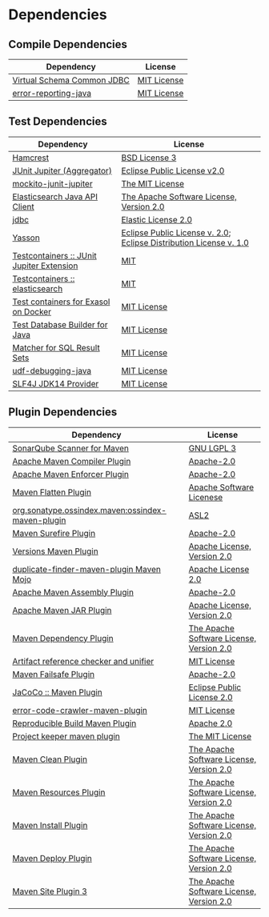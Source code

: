 <!-- @formatter:off -->
# Dependencies

## Compile Dependencies

| Dependency                      | License          |
| ------------------------------- | ---------------- |
| [Virtual Schema Common JDBC][0] | [MIT License][1] |
| [error-reporting-java][2]       | [MIT License][3] |

## Test Dependencies

| Dependency                                      | License                                                                        |
| ----------------------------------------------- | ------------------------------------------------------------------------------ |
| [Hamcrest][4]                                   | [BSD License 3][5]                                                             |
| [JUnit Jupiter (Aggregator)][6]                 | [Eclipse Public License v2.0][7]                                               |
| [mockito-junit-jupiter][8]                      | [The MIT License][9]                                                           |
| [Elasticsearch Java API Client][10]             | [The Apache Software License, Version 2.0][11]                                 |
| [jdbc][12]                                      | [Elastic License 2.0][13]                                                      |
| [Yasson][14]                                    | [Eclipse Public License v. 2.0][15]; [Eclipse Distribution License v. 1.0][16] |
| [Testcontainers :: JUnit Jupiter Extension][17] | [MIT][18]                                                                      |
| [Testcontainers :: elasticsearch][17]           | [MIT][18]                                                                      |
| [Test containers for Exasol on Docker][19]      | [MIT License][20]                                                              |
| [Test Database Builder for Java][21]            | [MIT License][22]                                                              |
| [Matcher for SQL Result Sets][23]               | [MIT License][24]                                                              |
| [udf-debugging-java][25]                        | [MIT License][26]                                                              |
| [SLF4J JDK14 Provider][27]                      | [MIT License][28]                                                              |

## Plugin Dependencies

| Dependency                                              | License                                        |
| ------------------------------------------------------- | ---------------------------------------------- |
| [SonarQube Scanner for Maven][29]                       | [GNU LGPL 3][30]                               |
| [Apache Maven Compiler Plugin][31]                      | [Apache-2.0][11]                               |
| [Apache Maven Enforcer Plugin][32]                      | [Apache-2.0][11]                               |
| [Maven Flatten Plugin][33]                              | [Apache Software Licenese][11]                 |
| [org.sonatype.ossindex.maven:ossindex-maven-plugin][34] | [ASL2][35]                                     |
| [Maven Surefire Plugin][36]                             | [Apache-2.0][11]                               |
| [Versions Maven Plugin][37]                             | [Apache License, Version 2.0][11]              |
| [duplicate-finder-maven-plugin Maven Mojo][38]          | [Apache License 2.0][39]                       |
| [Apache Maven Assembly Plugin][40]                      | [Apache-2.0][11]                               |
| [Apache Maven JAR Plugin][41]                           | [Apache License, Version 2.0][11]              |
| [Maven Dependency Plugin][42]                           | [The Apache Software License, Version 2.0][35] |
| [Artifact reference checker and unifier][43]            | [MIT License][44]                              |
| [Maven Failsafe Plugin][45]                             | [Apache-2.0][11]                               |
| [JaCoCo :: Maven Plugin][46]                            | [Eclipse Public License 2.0][47]               |
| [error-code-crawler-maven-plugin][48]                   | [MIT License][49]                              |
| [Reproducible Build Maven Plugin][50]                   | [Apache 2.0][35]                               |
| [Project keeper maven plugin][51]                       | [The MIT License][52]                          |
| [Maven Clean Plugin][53]                                | [The Apache Software License, Version 2.0][35] |
| [Maven Resources Plugin][54]                            | [The Apache Software License, Version 2.0][35] |
| [Maven Install Plugin][55]                              | [The Apache Software License, Version 2.0][35] |
| [Maven Deploy Plugin][56]                               | [The Apache Software License, Version 2.0][35] |
| [Maven Site Plugin 3][57]                               | [The Apache Software License, Version 2.0][35] |

[0]: https://github.com/exasol/virtual-schema-common-jdbc/
[1]: https://github.com/exasol/virtual-schema-common-jdbc/blob/main/LICENSE
[2]: https://github.com/exasol/error-reporting-java/
[3]: https://github.com/exasol/error-reporting-java/blob/main/LICENSE
[4]: http://hamcrest.org/JavaHamcrest/
[5]: http://opensource.org/licenses/BSD-3-Clause
[6]: https://junit.org/junit5/
[7]: https://www.eclipse.org/legal/epl-v20.html
[8]: https://github.com/mockito/mockito
[9]: https://github.com/mockito/mockito/blob/main/LICENSE
[10]: https://github.com/elastic/elasticsearch-java/
[11]: https://www.apache.org/licenses/LICENSE-2.0.txt
[12]: https://github.com/elastic/elasticsearch.git
[13]: https://raw.githubusercontent.com/elastic/elasticsearch/v8.10.2/licenses/ELASTIC-LICENSE-2.0.txt
[14]: https://projects.eclipse.org/projects/ee4j.yasson
[15]: http://www.eclipse.org/legal/epl-v20.html
[16]: http://www.eclipse.org/org/documents/edl-v10.php
[17]: https://java.testcontainers.org
[18]: http://opensource.org/licenses/MIT
[19]: https://github.com/exasol/exasol-testcontainers/
[20]: https://github.com/exasol/exasol-testcontainers/blob/main/LICENSE
[21]: https://github.com/exasol/test-db-builder-java/
[22]: https://github.com/exasol/test-db-builder-java/blob/main/LICENSE
[23]: https://github.com/exasol/hamcrest-resultset-matcher/
[24]: https://github.com/exasol/hamcrest-resultset-matcher/blob/main/LICENSE
[25]: https://github.com/exasol/udf-debugging-java/
[26]: https://github.com/exasol/udf-debugging-java/blob/main/LICENSE
[27]: http://www.slf4j.org
[28]: http://www.opensource.org/licenses/mit-license.php
[29]: http://sonarsource.github.io/sonar-scanner-maven/
[30]: http://www.gnu.org/licenses/lgpl.txt
[31]: https://maven.apache.org/plugins/maven-compiler-plugin/
[32]: https://maven.apache.org/enforcer/maven-enforcer-plugin/
[33]: https://www.mojohaus.org/flatten-maven-plugin/
[34]: https://sonatype.github.io/ossindex-maven/maven-plugin/
[35]: http://www.apache.org/licenses/LICENSE-2.0.txt
[36]: https://maven.apache.org/surefire/maven-surefire-plugin/
[37]: https://www.mojohaus.org/versions/versions-maven-plugin/
[38]: https://basepom.github.io/duplicate-finder-maven-plugin
[39]: http://www.apache.org/licenses/LICENSE-2.0.html
[40]: https://maven.apache.org/plugins/maven-assembly-plugin/
[41]: https://maven.apache.org/plugins/maven-jar-plugin/
[42]: http://maven.apache.org/plugins/maven-dependency-plugin/
[43]: https://github.com/exasol/artifact-reference-checker-maven-plugin/
[44]: https://github.com/exasol/artifact-reference-checker-maven-plugin/blob/main/LICENSE
[45]: https://maven.apache.org/surefire/maven-failsafe-plugin/
[46]: https://www.jacoco.org/jacoco/trunk/doc/maven.html
[47]: https://www.eclipse.org/legal/epl-2.0/
[48]: https://github.com/exasol/error-code-crawler-maven-plugin/
[49]: https://github.com/exasol/error-code-crawler-maven-plugin/blob/main/LICENSE
[50]: http://zlika.github.io/reproducible-build-maven-plugin
[51]: https://github.com/exasol/project-keeper/
[52]: https://github.com/exasol/project-keeper/blob/main/LICENSE
[53]: http://maven.apache.org/plugins/maven-clean-plugin/
[54]: http://maven.apache.org/plugins/maven-resources-plugin/
[55]: http://maven.apache.org/plugins/maven-install-plugin/
[56]: http://maven.apache.org/plugins/maven-deploy-plugin/
[57]: http://maven.apache.org/plugins/maven-site-plugin/
